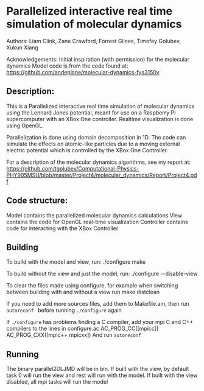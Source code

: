 # Parallelized interactive real time simulation of molecular dynamics

Authors: Liam Clink, Zane Crawford, Forrest Glines, Timofey Golubev, Xukun Xiang

Acknowledgements:
 Initial inspiration (with permission) for the molecular dynamics Model code is from
 the code found at: https://github.com/andeplane/molecular-dynamics-fys3150v.

## Description:

 This is a Parallelized interactive real time simulation of molecular dynamics 
 using the Lennard Jones potential, meant for use on a Raspberry Pi supercomputer
 with an XBox One controller. Realtime visualization is done using OpenGL.
 
 Parallelization is done using domain decomposition in 1D. The code can simulate
 the effects on atomic-like particles due to a moving external electric potential
 which is controlled by the XBox One Controller.

 For a description of the molecular dynamics algorithms, see my report at:
 https://github.com/tgolubev/Computational-Physics-PHY905MSU/blob/master/Project4/molecular_dynamics/Report/Project4.pdf
 
## Code structure:
 Model contains the parallelized molecular dynamics calculations
 View contains the code for OpenGL real-time visualization
 Controller contains code for interacting with the XBox Controller

## Building
To build with the model and view, run:
    ./configure 
    make

To build without the view and just the model, run:
    ./configure --disable-view

To clear the files made using configure, for example when switching between
building with and without a view run 
    make distclean

If you need to add more sources files, add them to Makefile.am, then run
`autoreconf `
before running `./configure` again

If `./configure` has problems finding a C compiler, add your mpi C and C++
compilers to the lines in configure.ac
    AC_PROG_CC([mpicc])
    AC_PROG_CXX([mpic++ mpicxx])
And run `autoreconf`


## Running
The binary parallel2DLJMD will be in bin. If built with the view, by default
task 0 will run the view and rest will run with the model. If built with the
view disabled, all mpi tasks will run the model
